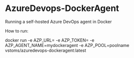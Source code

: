 # AzureDevops-DockerAgent
Running a self-hosted Azure DevOps agent in Docker

How to run:

docker run -e AZP_URL=<Azure DevOps instance> -e AZP_TOKEN=<PAT token> -e AZP_AGENT_NAME=mydockeragent -e AZP_POOL=poolname vstoms/azuredevops-dockeragent:latest
